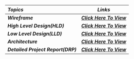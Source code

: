 | _Topics_ | _Links_ |
| :--- | :---: |
| _**Wireframe**_ | _**[Click Here To View](https://www.figma.com/file/vU7gkONcjO9E9Uc51dgofX/ineuron-Shopping-Cart-React-Internship-Project?node-id=0%3A1&t=GSF6NhEn1wnKqqnW-1)**_ |
| _**High Level Design(HLD)**_ | _**[Click Here To View](https://www.canva.com/design/DAFZPZsNsDA/mz6obKjJjC8SneicOUO3dA/view?utm_content=DAFZPZsNsDA&utm_campaign=designshare&utm_medium=link&utm_source=publishsharelink)**_ |
| _**Low Level Design(LLD)**_ | _**[Click Here To View](https://www.canva.com/design/DAFZPXMBMW4/zqSyMJiVzq_aIq31b0tMVQ/view?utm_content=DAFZPXMBMW4&utm_campaign=designshare&utm_medium=link&utm_source=publishsharelink)**_ |
| _**Architecture**_ | _**[Click Here To View](https://www.canva.com/design/DAFZPY2GtCQ/isyFZGhLitVhZzZbb1suYg/view?utm_content=DAFZPY2GtCQ&utm_campaign=designshare&utm_medium=link&utm_source=publishsharelink)**_ |
| _**Detailed Project Report(DRP)**_ | _**[Click Here To View](https://www.canva.com/design/DAFZPEFk-yc/9MD9ZAnmE7ELUnQFgrfp6A/view?utm_content=DAFZPEFk-yc&utm_campaign=designshare&utm_medium=link&utm_source=publishsharelink)**_ |
